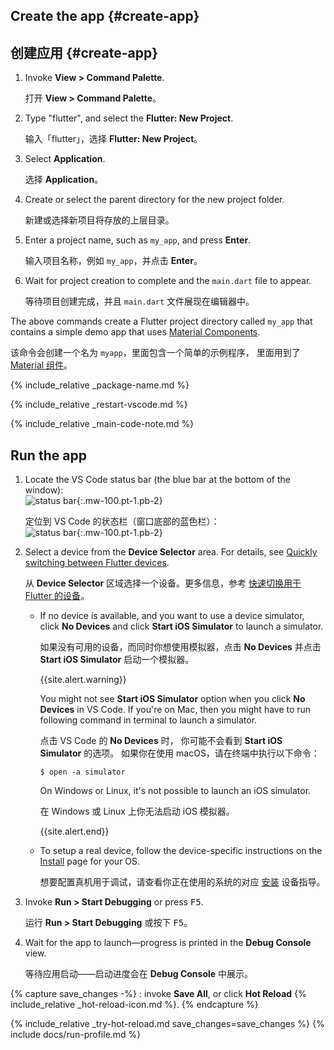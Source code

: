 <div class="tab-pane active" id="vscode" role="tabpanel" aria-labelledby="vscode-tab" markdown="1">

## Create the app {#create-app}

## 创建应用 {#create-app}

  1. Invoke **View > Command Palette**.

     打开 **View > Command Palette**。

  1. Type "flutter", and select the **Flutter: New Project**.

     输入「flutter」，选择 **Flutter: New Project**。

  1. Select **Application**.

     选择 **Application**。

  1. Create or select the parent directory for the new project folder.

     新建或选择新项目将存放的上层目录。

  1. Enter a project name, such as `my_app`, and press **Enter**.

     输入项目名称，例如 `my_app`，并点击 **Enter**。

  1. Wait for project creation to complete and the `main.dart`
     file to appear.

     等待项目创建完成，并且 `main.dart` 文件展现在编辑器中。

The above commands create a Flutter project directory called `my_app` that
contains a simple demo app that uses [Material Components][].

该命令会创建一个名为 `myapp`，里面包含一个简单的示例程序，
里面用到了 [Material 组件][Material Components]。

{% include_relative _package-name.md  %}

{% include_relative _restart-vscode.md %}

{% include_relative _main-code-note.md  %}

## Run the app

1. Locate the VS Code status bar
   (the blue bar at the bottom of the window):<br>
   ![status bar][]{:.mw-100.pt-1.pb-2}

   定位到 VS Code 的状态栏（窗口底部的蓝色栏）：<br>
   ![status bar][]{:.mw-100.pt-1.pb-2}

1. Select a device from the **Device Selector** area.
   For details, see [Quickly switching between Flutter devices][].

   从 **Device Selector** 区域选择一个设备。更多信息，参考
   [快速切换用于 Flutter 的设备][Quickly switching between Flutter devices]。

   - If no device is available, and you want to use a device simulator,
     click **No Devices** and click
     **Start iOS Simulator** to launch a simulator.

     如果没有可用的设备，而同时你想使用模拟器，点击 **No Devices**
     并点击 **Start iOS Simulator** 启动一个模拟器。

     {{site.alert.warning}}

       You might not see **Start iOS Simulator** option
       when you click **No Devices** in VS Code.
       If you're on Mac, then you might have to run following command
       in terminal to launch a simulator.

       点击 VS Code 的 **No Devices** 时，
       你可能不会看到 **Start iOS Simulator** 的选项。
       如果你在使用 macOS，请在终端中执行以下命令：

       ```terminal
       $ open -a simulator
       ```

       On Windows or Linux, it's not possible to launch an iOS simulator.

       在 Windows 或 Linux 上你无法启动 iOS 模拟器。

     {{site.alert.end}}

   - To setup a real device, follow the device-specific instructions
     on the [Install][] page for your OS.

     想要配置真机用于调试，请查看你正在使用的系统的对应
     [安装][Install] 设备指导。

1. Invoke **Run > Start Debugging** or press <kbd>F5</kbd>.

   运行 **Run > Start Debugging** 或按下 <kbd>F5</kbd>。

1. Wait for the app to launch&mdash;progress is printed
   in the **Debug Console** view.

   等待应用启动&mdash;&mdash;启动进度会在 **Debug Console** 中展示。

{% capture save_changes -%}
  : invoke **Save All**, or click **Hot Reload**
  {% include_relative _hot-reload-icon.md %}.
{% endcapture %}

{% include_relative _try-hot-reload.md save_changes=save_changes %}
{% include docs/run-profile.md %}

[Install]: {{site.url}}/get-started/install
[Material Components]: {{site.material}}/components
[Quickly switching between Flutter devices]: https://dartcode.org/docs/quickly-switching-between-flutter-devices
[status bar]: {{site.url}}/assets/images/docs/tools/vs-code/device_status_bar.png

</div>
